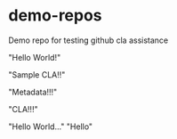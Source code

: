 # demo-repos
Demo repo for testing github cla assistance

"Hello World!"

"Sample CLA!!"

"Metadata!!!"

"CLA!!!"

"Hello World..."
"Hello"

